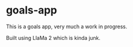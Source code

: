 # goals-app

This is a goals app, very much a work in progress. 

Built using LlaMa 2 which is kinda junk. 
